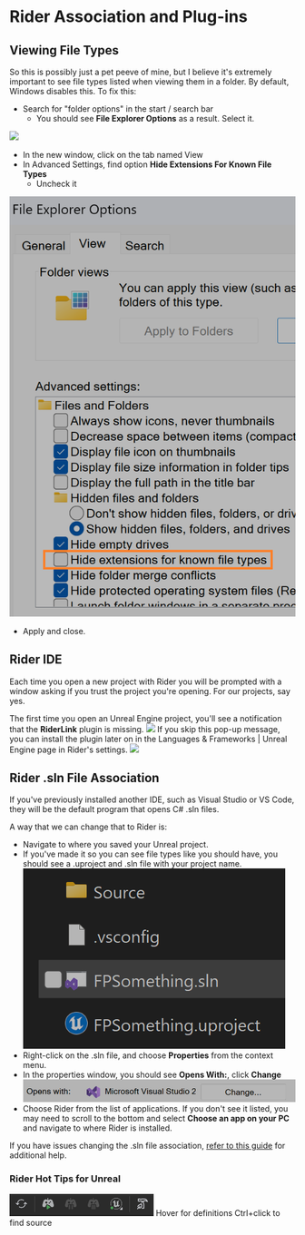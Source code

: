 # Rider Association and Plug-ins
## Viewing File Types
So this is possibly just a pet peeve of mine, but I believe it's extremely important to see file types listed when viewing them in a folder. By default, Windows disables this.
To fix this:
* Search for "folder options" in the start / search bar
  * You should see **File Explorer Options** as a result. Select it.
  
![](/Images/rider_00.png)

* In the new window, click on the tab named View
* In Advanced Settings, find option **Hide Extensions For Known File Types**
  * Uncheck it
  
![rider_01.png](Images%2Frider_01.png)

* Apply and close.
## Rider IDE
Each time you open a new project with Rider you will be prompted with a window asking if you trust the project you're opening. For our projects, say yes.

The first time you open an Unreal Engine project, you'll see a notification that the **RiderLink** plugin is missing. 
![](/Images/rider_02.png)
If you skip this pop-up message, you can install the plugin later on in the Languages & Frameworks | Unreal Engine page in Rider's settings.
![](/Images/rider_03.png)

## Rider .sln File Association
If you've previously installed another IDE, such as Visual Studio or VS Code, they will be the default program that opens C# .sln files.

A way that we can change that to Rider is:
* Navigate to where you saved your Unreal project.
* If you've made it so you can see file types like you should have, you should see a .uproject and .sln file with your project name.
![img_3.png](img_3.png)
* Right-click on the .sln file, and choose **Properties** from the context menu.
* In the properties window, you should see **Opens With:**, click **Change**
![img_2.png](img_2.png)
* Choose Rider from the list of applications. If you don't see it listed, you may need to scroll to the bottom and select **Choose an app on your PC** and navigate to where Rider is installed.

If you have issues changing the .sln file association, [refer to this guide](https://www.howtogeek.com/746203/how-to-set-your-default-apps-on-windows-11/) for additional help.

### Rider Hot Tips for Unreal
![img_4.png](img_4.png)
Hover for definitions
Ctrl+click to find source